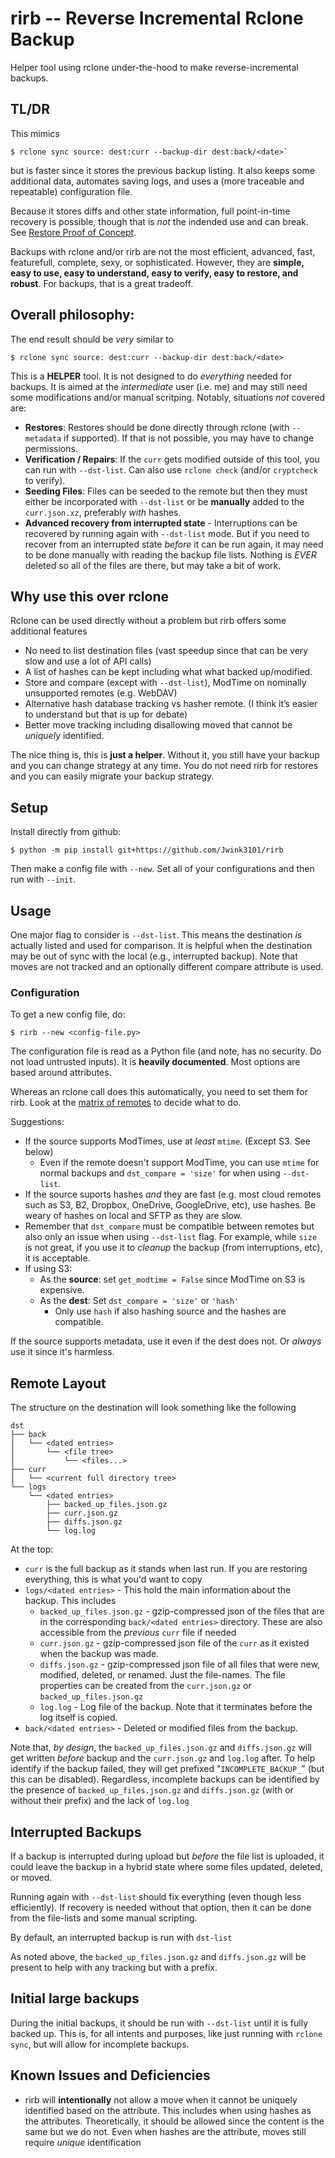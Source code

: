 # rirb -- Reverse Incremental Rclone Backup

Helper tool using rclone under-the-hood to make reverse-incremental backups.

## TL/DR

This mimics 

    $ rclone sync source: dest:curr --backup-dir dest:back/<date>` 
    
but is faster since it stores the previous backup listing. It also keeps some additional data, automates saving logs, and uses a (more traceable and repeatable) configuration file.

Because it stores diffs and other state information, full point-in-time recovery is possible, though that is *not* the indended use and can break. See [Restore Proof of Concept](restore_proof_of_concept/readme.md).

Backups with rclone and/or rirb are not the most efficient, advanced, fast, featurefull, complete, sexy, or sophisticated. However, they are **simple, easy to use, easy to understand, easy to verify, easy to restore, and robust**. For backups, that is a great tradeoff.

## Overall philosophy:

The end result should be *very* similar to

    $ rclone sync source: dest:curr --backup-dir dest:back/<date>

This is a **HELPER** tool. It is not designed to do *everything* needed for backups. It is aimed at the *intermediate* user (i.e. me) and may still need some modifications and/or manual scritping. Notably, situations *not* covered are:

- **Restores**: Restores should be done directly through rclone (with `--metadata` if supported). If that is not possible, you may have to change permissions.
- **Verification / Repairs**: If the `curr` gets modified outside of this tool, you can run with `--dst-list`. Can also use `rclone check` (and/or `cryptcheck` to verify).
- **Seeding Files**: Files can be seeded to the remote but then they must either be incorporated with `--dst-list` or be **manually** added to the `curr.json.xz`, preferably *with* hashes.
- **Advanced recovery from interrupted state** - Interruptions can be recovered by running again with `--dst-list` mode. But if you need to recover from an interrupted state *before* it can be run again, it may need to be done manually with reading the backup file lists. Nothing is *EVER* deleted so all of the files are there, but may take a bit of work.

## Why use this over rclone

Rclone can be used directly without a problem but rirb offers some additional features

- No need to list destination files (vast speedup since that can be very slow and use a lot of API calls)
- A list of hashes can be kept including what what backed up/modified.
- Store and compare (except with `--dst-list`), ModTime on nominally unsupported remotes (e.g. WebDAV)
- Alternative hash database tracking vs hasher remote. (I think it’s easier to understand but that is up for debate)
- Better move tracking including disallowing moved that cannot be *uniquely* identified.

The nice thing is, this is **just a helper**. Without it, you still have your backup and you can change strategy at any time. You do not need rirb for restores and you can easily migrate your backup strategy.

## Setup

Install directly from github:

    $ python -m pip install git+https://github.com/Jwink3101/rirb
    
Then make a config file with `--new`. Set all of your configurations and then run with `--init`.

## Usage

One major flag to consider is `--dst-list`. This means the destination *is* actually listed and used for comparison. It is helpful when the destination may be out of sync with the local (e.g., interrupted backup). Note that moves are not tracked and an optionally different compare attribute is used.

### Configuration

To get a new config file, do:

    $ rirb --new <config-file.py>

The configuration file is read as a Python file (and note, has no security. Do not load untrusted inputs). It is **heavily documented**. Most options are based around attributes.

Whereas an rclone call does this automatically, you need to set them for rirb. Look at the [matrix of remotes](https://rclone.org/overview/) to decide what to do.

Suggestions:

- If the source supports ModTimes, use at *least* `mtime`. (Except S3. See below)
    - Even if the remote doesn't support ModTime, you can use `mtime` for normal backups and `dst_compare = 'size'` for when using `--dst-list`.
- If the source suports hashes *and* they are fast (e.g. most cloud remotes such as S3, B2, Dropbox, OneDrive, GoogleDrive, etc), use hashes. Be weary of hashes on local and SFTP as they are slow.
- Remember that `dst_compare` must be compatible between remotes but also only an issue when using `--dst-list` flag. For example, while `size` is not great, if you use it to *cleanup* the backup (from interruptions, etc), it is acceptable.
- If using S3:
    - As the **source**: set `get_modtime = False` since ModTime on S3 is expensive.
    - As the **dest**: Set `dst_compare = 'size'` or `'hash'`
        - Only use `hash` if also hashing source and the hashes are compatible.

If the source supports metadata, use it even if the dest does not. Or *always* use it since it's harmless.

## Remote Layout

The structure on the destination will look something like the following

```text
dst  
├── back  
│   └── <dated entries>  
│       └── <file tree>  
│           └── <files...>  
├── curr  
│   └── <current full directory tree>  
└── logs  
    └── <dated entries>  
        ├── backed_up_files.json.gz
        ├── curr.json.gz
        ├── diffs.json.gz
        └── log.log
```

At the top:

- `curr` is the full backup as it stands when last run. If you are restoring everything, this is what you'd want to copy
- `logs/<dated entries>` - This hold the main information about the backup. This includes
    - `backed_up_files.json.gz` - gzip-compressed json of the files that are in the corresponding `back/<dated entries>` directory. These are also accessible from the *previous* `curr` file if needed
    - `curr.json.gz` - gzip-compressed json file of the `curr` as it existed when the backup was made.
    - `diffs.json.gz` - gzip-compressed json file of all files that were new, modified, deleted, or renamed. Just the file-names. The file properties can be created from the `curr.json.gz` or `backed_up_files.json.gz`
    - `log.log` - Log file of the backup. Note that it terminates before the log itself is copied.
- `back/<dated entries>` - Deleted or modified files from the backup.

Note that, *by design*, the `backed_up_files.json.gz` and `diffs.json.gz` will get written *before* backup and the `curr.json.gz` and `log.log` after. To help identify if the backup failed, they will get prefixed "`INCOMPLETE_BACKUP_`" (but this can be disabled). Regardless, incomplete backups can be identified by the presence of `backed_up_files.json.gz` and `diffs.json.gz` (with or without their prefix) and the lack of `log.log`

## Interrupted Backups

If a backup is interrupted during upload but *before* the file list is uploaded, it could leave the backup in a hybrid state where some files updated, deleted, or moved. 

Running again with `--dst-list` should fix everything (even though less efficiently). If recovery is needed without that option, then it can be done from the file-lists and some manual scripting.

By default, an interrupted backup is run with `dst-list`

As noted above, the `backed_up_files.json.gz` and `diffs.json.gz` will be present to help with any tracking but with a prefix.

## Initial large backups

During the initial backups, it should be run with `--dst-list` until it is fully backed up. This is, for all intents and purposes, like just running with `rclone sync`, but will allow for incomplete backups.

## Known Issues and Deficiencies

- rirb will **intentionally** not allow a move when it cannot be uniquely identified based on the attribute. This includes when using hashes as the attributes. Theoretically, it should be allowed since the content is the same but we do not. Even when hashes are the attribute, moves still require *unique* identification
